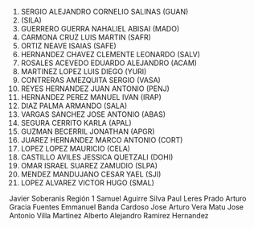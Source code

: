 1. SERGIO ALEJANDRO CORNELIO SALINAS  (GUAN)
2. (SILA)
3. GUERRERO GUERRA NAHALIEL ABISAI  (MADO)
4. CARMONA CRUZ LUIS MARTIN  (SAFR)
5. ORTIZ NEAVE ISAIAS  (SAFE)
6. HERNANDEZ CHAVEZ CLEMENTE LEONARDO (SALV) 
7. ROSALES ACEVEDO EDUARDO ALEJANDRO  (ACAM)
8. MARTINEZ LOPEZ LUIS DIEGO  (YURI)
9. CONTRERAS AMEZQUITA SERGIO (VASA)
10. REYES HERNANDEZ JUAN ANTONIO (PENJ)
11. HERNANDEZ PEREZ MANUEL IVAN (IRAP)
12. DIAZ PALMA ARMANDO (SALA) 
13. VARGAS SANCHEZ JOSE ANTONIO (ABAS)
14. SEGURA CERRITO KARLA (APAL)
15. GUZMAN BECERRIL JONATHAN (APGR)
16. JUAREZ HERNANDEZ MARCO ANTONIO (CORT)
17. LOPEZ LOPEZ MAURICIO (CELA)
18. CASTILLO AVILES JESSICA QUETZALI (DOHI)
19. OMAR ISRAEL SUAREZ ZAMUDIO (SLPA)
20. MENDEZ MANDUJANO CESAR YAEL (SJI)
21. LOPEZ ALVAREZ VICTOR HUGO (SMAL)






Javier Soberanis Región 1
	Samuel Aguirre Silva
	 Paul Leres Prado
	 Arturo Gracia Fuentes
	 Emmanuel Banda Cardoso
	 Jose Arturo Vera Matu
	 Jose Antonio Villa Martinez
	 Alberto Alejandro Ramirez Hernandez